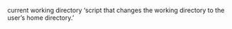 current working directory
‘script that changes the working directory to the user’s home directory.’
